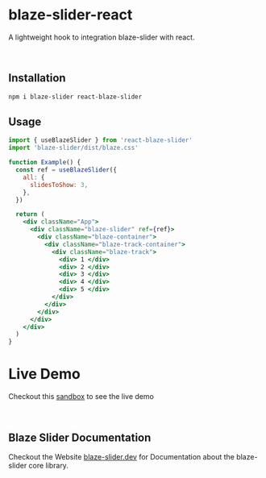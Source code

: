 # blaze-slider-react

A lightweight hook to integration blaze-slider with react.

<br/>

## Installation

```bash
npm i blaze-slider react-blaze-slider
```

## Usage

```jsx
import { useBlazeSlider } from 'react-blaze-slider'
import 'blaze-slider/dist/blaze.css'

function Example() {
  const ref = useBlazeSlider({
    all: {
      slidesToShow: 3,
    },
  })

  return (
    <div className="App">
      <div className="blaze-slider" ref={ref}>
        <div className="blaze-container">
          <div className="blaze-track-container">
            <div className="blaze-track">
              <div> 1 </div>
              <div> 2 </div>
              <div> 3 </div>
              <div> 4 </div>
              <div> 5 </div>
            </div>
          </div>
        </div>
      </div>
    </div>
  )
}
```

# Live Demo

Checkout this [sandbox](https://codesandbox.io/s/react-blaze-slider-3g6cw1?file=/src/App.tsx) to see the live demo

<br/>

## Blaze Slider Documentation

Checkout the Website [blaze-slider.dev](https://blaze-slider.dev/) for Documentation about the blaze-slider core library.
